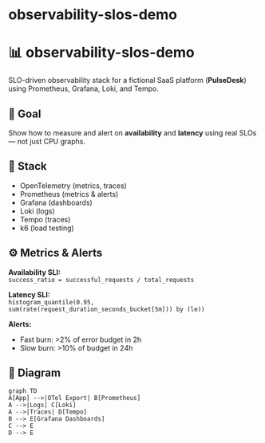 # observability-slos-demo
# 📊 observability-slos-demo

SLO-driven observability stack for a fictional SaaS platform (**PulseDesk**) using Prometheus, Grafana, Loki, and Tempo.

## 🎯 Goal
Show how to measure and alert on **availability** and **latency** using real SLOs — not just CPU graphs.

## 🧰 Stack
- OpenTelemetry (metrics, traces)
- Prometheus (metrics & alerts)
- Grafana (dashboards)
- Loki (logs)
- Tempo (traces)
- k6 (load testing)

## ⚙️ Metrics & Alerts
**Availability SLI:**  
`success_ratio = successful_requests / total_requests`

**Latency SLI:**  
`histogram_quantile(0.95, sum(rate(request_duration_seconds_bucket[5m])) by (le))`

**Alerts:**  
- Fast burn: >2% of error budget in 2h  
- Slow burn: >10% of budget in 24h  

## 📐 Diagram
```mermaid
graph TD
A[App] -->|OTel Export| B[Prometheus]
A -->|Logs| C[Loki]
A -->|Traces| D[Tempo]
B --> E[Grafana Dashboards]
C --> E
D --> E